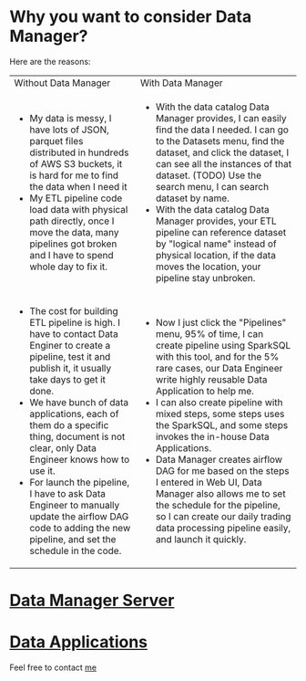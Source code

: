 # Why you want to consider Data Manager?

Here are the reasons:
<html>
<table>
<tr>
    <td>Without Data Manager</td>
    <td>With Data Manager</td>
</tr>

<tr>
    <td>
        <ul>
            <li>
                My data is messy, I have lots of JSON, parquet files distributed in hundreds of AWS S3 buckets, it is hard for me to find the data when I need it
            </li>
            <li>
                My ETL pipeline code load data with physical path directly, once I move the data, many pipelines got broken and I have to spend whole day to fix it.
            </li>
        </ul>
    </td>
    <td>
        <ul>
            <li>
                With the data catalog Data Manager provides, I can easily find the data I needed. I can go to the Datasets menu, find the dataset, and click the dataset, I can see all the instances of that dataset. (TODO) Use the search menu, I can search dataset by name.
            </li>
            <li>
                With the data catalog Data Manager provides, your ETL pipeline can reference dataset by "logical name" instead of physical location, if the data moves the location, your pipeline stay unbroken.
            </li>
        </ul>
    </td>
</tr>

<tr>
    <td>
        <ul>
            <li>
                The cost for building ETL pipeline is high. I have to contact Data Enginer to create a pipeline, test it and publish it, it usually take days to get it done.
            </li>
            <li>
                We have bunch of data applications, each of them do a specific thing, document is not clear, only Data Engineer knows how to use it.
            </li>
            <li>
                For launch the pipeline, I have to ask Data Engineer to manually update the airflow DAG code to adding the new pipeline, and set the schedule in the code.
            </li>
        </ul>
    </td>
    <td>
        <ul>
            <li>
                Now I just click the "Pipelines" menu, 95% of time, I can create pipeline using SparkSQL with this tool, and for the 5% rare cases, our Data Engineer write highly reusable Data Application to help me.
            </li>
            <li>
                I can also create pipeline with mixed steps, some steps uses the SparkSQL, and some steps invokes the in-house Data Applications.
            </li>
            <li>
                Data Manager creates airflow DAG for me based on the steps I entered in Web UI, Data Manager also allows me to set the schedule for the pipeline, so I can create our daily trading data processing pipeline easily, and launch it quickly.
            </li>
        </ul>
    </td>
</tr>
</table>
</html>

# [Data Manager Server](server)
# [Data Applications](data-apps)

Feel free to contact [me](mailto:stonezhong@hotmail.com)
